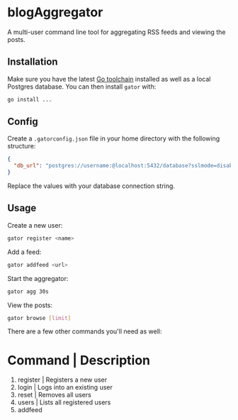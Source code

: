 # blogAggregator


A multi-user command line tool for aggregating RSS feeds and viewing the posts.

## Installation

Make sure you have the latest [Go toolchain](https://golang.org/dl/) installed as well as a local Postgres database. You can then install `gator` with:

```bash
go install ...
```

## Config

Create a `.gatorconfig.json` file in your home directory with the following structure:

```json
{
  "db_url": "postgres://username:@localhost:5432/database?sslmode=disable"
}
```

Replace the values with your database connection string.

## Usage

Create a new user:

```bash
gator register <name>
```

Add a feed:

```bash
gator addfeed <url>
```

Start the aggregator:

```bash
gator agg 30s
```

View the posts:

```bash
gator browse [limit]
```

There are a few other commands you'll need as well:
# Command | Description
1. register <username> | Registers a new user
2. login <username> | Logs into an existing user
3. reset | Removes all users
4. users | Lists all registered users
5. addfeed <title> <url> | Adds a new RSS feed
6. feeds | Lists all feeds and who added them
7. follow <feed_url> | Follow a feed
8. unfollow <feed_url> | Unfollow a feed
9. following | Lists feeds followed by the current user
10. agg <duration> | Aggregates new posts from feeds (e.g. 1m, 1h)
11. browse [limit] | Displays posts from followed feeds(limit is 10 at a time)


## Limitations 
Gator expects valid RSS/XML feeds. Some feeds may be malformed or use non-standard formats and may not work properly.

Use direct RSS URLs, not general blog URLs, for the best results.

Aggregation fetches are limited to feeds that return XML content via HTTP.


